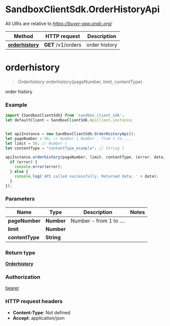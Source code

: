 # SandboxClientSdk.OrderHistoryApi

All URIs are relative to *https://buyer-app.ondc.org/*

Method | HTTP request | Description
------------- | ------------- | -------------
[**orderhistory**](OrderHistoryApi.md#orderhistory) | **GET** /v1/orders | order history

<a name="orderhistory"></a>
# **orderhistory**
> Orderhistory orderhistory(pageNumber, limit, contentType)

order history

### Example
```javascript
import {SandboxClientSdk} from 'sandbox_client_sdk';
let defaultClient = SandboxClientSdk.ApiClient.instance;


let apiInstance = new SandboxClientSdk.OrderHistoryApi();
let pageNumber = 56; // Number | Number - from 1 to ....
let limit = 56; // Number | 
let contentType = "contentType_example"; // String | 

apiInstance.orderhistory(pageNumber, limit, contentType, (error, data, response) => {
  if (error) {
    console.error(error);
  } else {
    console.log('API called successfully. Returned data: ' + data);
  }
});
```

### Parameters

Name | Type | Description  | Notes
------------- | ------------- | ------------- | -------------
 **pageNumber** | **Number**| Number - from 1 to .... | 
 **limit** | **Number**|  | 
 **contentType** | **String**|  | 

### Return type

[**Orderhistory**](Orderhistory.md)

### Authorization

[bearer](../README.md#bearer)

### HTTP request headers

 - **Content-Type**: Not defined
 - **Accept**: application/json

